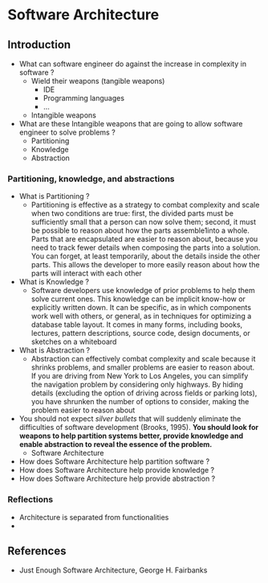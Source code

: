 ---
---

# Software Architecture

## Introduction

- What can software engineer do against the increase in complexity in software ?
	- Wield their weapons (tangible weapons)
		- IDE
		- Programming languages
		- …
	- Intangible weapons
- What are these Intangible weapons that are going to allow software engineer to solve problems ?
	- Partitioning
	- Knowledge
	- Abstraction

### Partitioning, knowledge, and abstractions

- What is Partitioning ?
	- Partitioning is effective as a strategy to combat complexity and scale when two conditions are true: first, the divided parts must be sufficiently small that a person can now solve them; second, it must be possible to reason about how the parts assemble1into a whole. Parts that are encapsulated are easier to reason about, because you need to track fewer details when composing the parts into a solution. You can forget, at least temporarily, about the details inside the other parts. This allows the developer to more easily reason about how the parts will interact with each other
- What is Knowledge ?
	- Software developers use knowledge of prior problems to help them solve current ones. This knowledge can be implicit know-how or explicitly written down. It can be specific, as in which components work well with others, or general, as in techniques for optimizing a database table layout. It comes in many forms, including books, lectures, pattern descriptions, source code, design documents, or sketches on a whiteboard
- What is Abstraction ?
	- Abstraction can effectively combat complexity and scale because it shrinks problems, and smaller problems are easier to reason about. If you are driving from New York to Los Angeles, you can simplify the navigation problem by considering only highways. By hiding details (excluding the option of driving across fields or parking lots), you have shrunken the number of options to consider, making the problem easier to reason about
- You should not expect *silver bullets* that will suddenly eliminate the difficulties of software development (Brooks, 1995). **You should look for weapons to help partition systems better, provide knowledge and enable abstraction to reveal the essence of the problem.**
	- Software Architecture
- How does Software Architecture help partition software ?
- How does Software Architecture help provide knowledge ?
- How does Software Architecture help provide abstraction ?

### Reflections

- Architecture is separated from functionalities
- 


## References

- Just Enough Software Architecture, George H. Fairbanks
